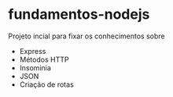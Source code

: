 # fundamentos-nodejs

Projeto incial para fixar os conhecimentos sobre

- Express
- Métodos HTTP
- Insominia
- JSON
- Criação de rotas
